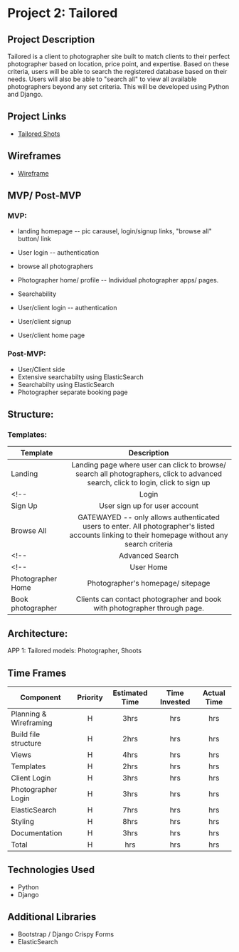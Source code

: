 # Project 2: Tailored

## Project Description

Tailored is a client to photographer site built to match clients to their perfect photographer based on location, price point, and expertise. Based on these criteria, users will be able to search the registered database based on their needs. Users will also be able to "search all" to view all available photographers beyond any set criteria. This will be developed using Python and Django.  

## Project Links
- [Tailored Shots](https://tailoredshots.herokuapp.com/)

## Wireframes
- [Wireframe](https://xd.adobe.com/view/dc59ec26-1690-401f-5bf2-36ad1635f269-aa68/)

<!-- ## Designs: -->


<!-- - client request to design -->

## MVP/ Post-MVP

### MVP:
- landing homepage -- pic carausel, login/signup links, "browse all" button/ link
- User login -- authentication  
- browse all photographers
- Photographer home/ profile -- Individual photographer apps/ pages. 
- Searchability

- User/client login -- authentication 
- User/client signup
- User/client home page

### Post-MVP:
- User/Client side
- Extensive searchabilty using ElasticSearch
- Searchabilty using ElasticSearch 
- Photographer separate booking page

## Structure:

### Templates:

| Template  |                          Description                          |
| --------------- | :-----------------------------------------------------------: |
| Landing       |           Landing page where user can click to browse/ search all photographers, click to advanced search, click to login, click to sign up  |
<!-- | Login         |           User can log in to user account          |
| Sign Up       |           User sign up for user account            | -->
| Browse All        |       GATEWAYED -- only allows authenticated users to enter. All photographer's listed accounts linking to their homepage without any search criteria         |
<!-- | Advanced Search   |       GATEWAYED -- only allows authenticated users to enter. User can search for photographers based on zip, price, specialty -- user authentication         | -->
<!-- | User Home         |       User's saved/ favorited photographers, account details              | -->
| Photographer Home |       Photographer's homepage/ sitepage        |
| Book photographer |       Clients can contact photographer and book with photographer through page.       |

## Architecture:
APP 1: Tailored
models: Photographer, Shoots

## Time Frames

| Component                       | Priority | Estimated Time | Time Invested | Actual Time |
| ------------------------------- | :------: | :------------:  | :-----------:  | :---------: |
| Planning & Wireframing          |    H     |      3hrs       |      hrs       |     hrs     |
| Build file structure            |    H     |      2hrs       |      hrs       |     hrs     |
| Views                           |    H     |      4hrs       |      hrs       |     hrs     |
| Templates                       |    H     |      2hrs       |      hrs       |     hrs     |
| Client Login                    |    H     |      3hrs       |      hrs       |     hrs     |
| Photographer Login              |    H     |      3hrs       |      hrs       |     hrs     |
| ElasticSearch                   |    H     |      7hrs       |      hrs       |     hrs     |
| Styling                         |    H     |      8hrs       |      hrs       |     hrs     |
| Documentation                   |    H     |      3hrs       |      hrs       |     hrs     |
| Total                           |    H     |       hrs       |      hrs       |     hrs     |

## Technologies Used
- Python
- Django 

## Additional Libraries
- Bootstrap / Django Crispy Forms
- ElasticSearch 